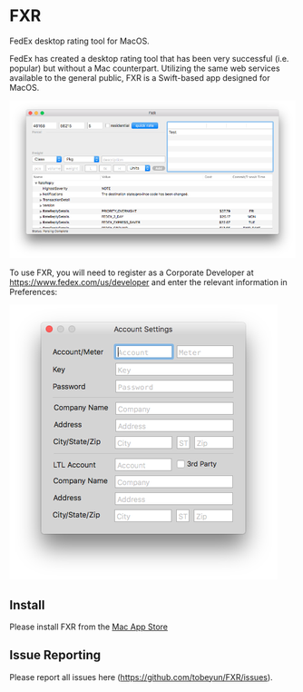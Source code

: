 # FXR
FedEx desktop rating tool for MacOS.

FedEx has created a desktop rating tool that has been very successful (i.e. popular) but without a Mac counterpart. Utilizing the same web services available to the general public, FXR is a Swift-based app designed for MacOS.

![Screen Shot](/images/ScreenShot.png)

To use FXR, you will need to register as a Corporate Developer at https://www.fedex.com/us/developer and enter the relevant information in Preferences:

![Prefs](/images/prefs.png)

## Install
Please install FXR from the [Mac App Store](https://itunes.apple.com/us/app/fxr/id1229799985?mt=12)

## Issue Reporting
Please report all issues here (https://github.com/tobeyun/FXR/issues).
